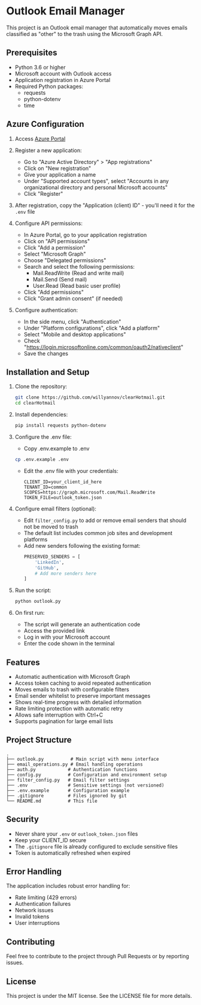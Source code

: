 # Outlook Email Manager

This project is an Outlook email manager that automatically moves emails classified as "other" to the trash using the Microsoft Graph API.

## Prerequisites

- Python 3.6 or higher
- Microsoft account with Outlook access
- Application registration in Azure Portal
- Required Python packages:
  - requests
  - python-dotenv
  - time

## Azure Configuration

1. Access [Azure Portal](https://portal.azure.com)
2. Register a new application:
   - Go to "Azure Active Directory" > "App registrations"
   - Click on "New registration"
   - Give your application a name
   - Under "Supported account types", select "Accounts in any organizational directory and personal Microsoft accounts"
   - Click "Register"
3. After registration, copy the "Application (client) ID" - you'll need it for the `.env` file

4. Configure API permissions:
   - In Azure Portal, go to your application registration
   - Click on "API permissions"
   - Click "Add a permission"
   - Select "Microsoft Graph"
   - Choose "Delegated permissions"
   - Search and select the following permissions:
     - Mail.ReadWrite (Read and write mail)
     - Mail.Send (Send mail)
     - User.Read (Read basic user profile)
   - Click "Add permissions"
   - Click "Grant admin consent" (if needed)

5. Configure authentication:
   - In the side menu, click "Authentication"
   - Under "Platform configurations", click "Add a platform"
   - Select "Mobile and desktop applications"
   - Check "https://login.microsoftonline.com/common/oauth2/nativeclient"
   - Save the changes

## Installation and Setup

1. Clone the repository:
   ```bash
   git clone https://github.com/willyannov/clearHotmail.git
   cd clearHotmail
   ```

2. Install dependencies:
   ```bash
   pip install requests python-dotenv
   ```

3. Configure the .env file:
   - Copy .env.example to .env
   ```bash
   cp .env.example .env
   ```
   - Edit the .env file with your credentials:
     ```
     CLIENT_ID=your_client_id_here
     TENANT_ID=common
     SCOPES=https://graph.microsoft.com/Mail.ReadWrite
     TOKEN_FILE=outlook_token.json
     ```

4. Configure email filters (optional):
   - Edit `filter_config.py` to add or remove email senders that should not be moved to trash
   - The default list includes common job sites and development platforms
   - Add new senders following the existing format:
     ```python
     PRESERVED_SENDERS = [
         'LinkedIn',
         'GitHub',
         # Add more senders here
     ]
     ```

5. Run the script:
   ```bash
   python outlook.py
   ```

6. On first run:
   - The script will generate an authentication code
   - Access the provided link
   - Log in with your Microsoft account
   - Enter the code shown in the terminal

## Features

- Automatic authentication with Microsoft Graph
- Access token caching to avoid repeated authentication
- Moves emails to trash with configurable filters
- Email sender whitelist to preserve important messages
- Shows real-time progress with detailed information
- Rate limiting protection with automatic retry
- Allows safe interruption with Ctrl+C
- Supports pagination for large email lists

## Project Structure

```
.
├── outlook.py          # Main script with menu interface
├── email_operations.py # Email handling operations
├── auth.py            # Authentication functions
├── config.py          # Configuration and environment setup
├── filter_config.py   # Email filter settings
├── .env               # Sensitive settings (not versioned)
├── .env.example       # Configuration example
├── .gitignore         # Files ignored by git
└── README.md          # This file
```

## Security

- Never share your `.env` or `outlook_token.json` files
- Keep your CLIENT_ID secure
- The `.gitignore` file is already configured to exclude sensitive files
- Token is automatically refreshed when expired

## Error Handling

The application includes robust error handling for:
- Rate limiting (429 errors)
- Authentication failures
- Network issues
- Invalid tokens
- User interruptions

## Contributing

Feel free to contribute to the project through Pull Requests or by reporting issues.

## License

This project is under the MIT license. See the LICENSE file for more details.
